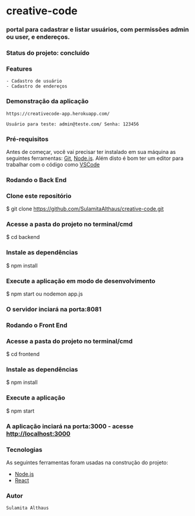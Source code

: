 # creative-code
### portal para cadastrar e listar usuários, com permissões admin ou user, e endereços.

### Status do projeto: concluído

### Features
    - Cadastro de usuário
    - Cadastro de endereços

    
### Demonstração da aplicação 
    https://creativecode-app.herokuapp.com/
    
    Usuário para teste: admin@teste.com/ Senha: 123456

### Pré-requisitos
Antes de começar, você vai precisar ter instalado em sua máquina as seguintes ferramentas:
[Git](https://git-scm.com), [Node.js](https://nodejs.org/en/). 
Além disto é bom ter um editor para trabalhar com o código como [VSCode](https://code.visualstudio.com/)


### Rodando o Back End

### Clone este repositório
$ git clone https://github.com/SulamitaAlthaus/creative-code.git

### Acesse a pasta do projeto no terminal/cmd
$ cd backend

### Instale as dependências
$ npm install

### Execute a aplicação em modo de desenvolvimento
$ npm start ou nodemon app.js

### O servidor inciará na porta:8081 

### Rodando o Front End

### Acesse a pasta do projeto no terminal/cmd
$ cd frontend

### Instale as dependências
$ npm install


### Execute a aplicação 
$ npm start 

### A aplicação inciará na porta:3000 - acesse <http://localhost:3000>

### Tecnologias

As seguintes ferramentas foram usadas na construção do projeto:

- [Node.js](https://nodejs.org/en/)
- [React](https://pt-br.reactjs.org/)

### Autor
    Sulamita Althaus 
